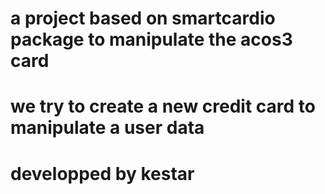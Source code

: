# a project based on smartcardio package to manipulate the acos3 card
# we try to create a new credit card to manipulate a user data
# developped by kestar
